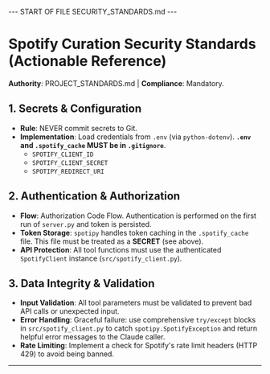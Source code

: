 --- START OF FILE SECURITY_STANDARDS.md ---
# Spotify Curation Security Standards (Actionable Reference)

**Authority**: PROJECT_STANDARDS.md | **Compliance**: Mandatory.

## 1. Secrets & Configuration

- **Rule**: NEVER commit secrets to Git.
- **Implementation**: Load credentials from `.env` (via `python-dotenv`). **`.env` and `.spotify_cache` MUST be in `.gitignore`**.
    - `SPOTIFY_CLIENT_ID`
    - `SPOTIFY_CLIENT_SECRET`
    - `SPOTIPY_REDIRECT_URI`

## 2. Authentication & Authorization

- **Flow**: Authorization Code Flow. Authentication is performed on the first run of `server.py` and token is persisted.
- **Token Storage**: `spotipy` handles token caching in the `.spotify_cache` file. This file must be treated as a **SECRET** (see above).
- **API Protection**: All tool functions must use the authenticated `SpotifyClient` instance (`src/spotify_client.py`).

## 3. Data Integrity & Validation

- **Input Validation**: All tool parameters must be validated to prevent bad API calls or unexpected input.
- **Error Handling**: Graceful failure: use comprehensive `try/except` blocks in `src/spotify_client.py` to catch `spotipy.SpotifyException` and return helpful error messages to the Claude caller.
- **Rate Limiting**: Implement a check for Spotify's rate limit headers (HTTP 429) to avoid being banned.

---